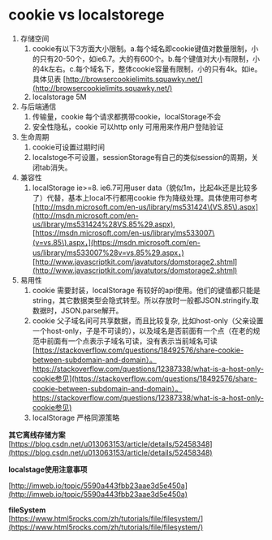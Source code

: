 # cookie vs  localstorege

1. 存储空间
   1. cookie有以下3方面大小限制。a.每个域名即cookie键值对数量限制，小的只有20-50个，如ie6.7。大的有600个。b.每个键值对大小有限制，小的4k左右。c.每个域名下，整体cookie容量有限制，小的只有4k。如ie。具体见表  [http://browsercookielimits.squawky.net/](http://browsercookielimits.squawky.net/)  
   2. localstorage  5M
2. 与后端通信
   1. 传输量，cookie 每个请求都携带cookie，localStorage不会
   2. 安全性隐私，cookie 可以http only  可用用来作用户登陆验证
3. 生命周期
   1. cookie可设置过期时间
   2. localstoge不可设置，sessionStorage有自己的类似session的周期，关闭tab消失。
4. 兼容性
   1. localStorage ie&gt;=8.  ie6.7可用user data（貌似1m，比起4k还是比较多了）代替，基本上local不行都用cookie 作为降级处理。具体使用可参考[http://msdn.microsoft.com/en-us/library/ms531424\(VS.85\).aspx](http://msdn.microsoft.com/en-us/library/ms531424%28VS.85%29.aspx), [https://msdn.microsoft.com/en-us/library/ms533007\(v=vs.85\).aspx，](https://msdn.microsoft.com/en-us/library/ms533007%28v=vs.85%29.aspx，) [http://www.javascriptkit.com/javatutors/domstorage2.shtml](http://www.javascriptkit.com/javatutors/domstorage2.shtml)
5. 易用性
   1. cookie 需要封装，localStorage 有较好的api使用。他们的键值都只能是string，其它数据类型会隐式转型。所以存放时一般都JSON.stringify.取数据时，JSON.parse解开。
   2. cookie 父子域名间可共享数据，而且比较复杂, 比如host-only（父亲设置一个host-only，子是不可读的），以及域名是否前面有一个点（在老的规范中前面有一个点表示子域名可读，没有表示当前域名可读[https://stackoverflow.com/questions/18492576/share-cookie-between-subdomain-and-domain）。https://stackoverflow.com/questions/12387338/what-is-a-host-only-cookie参见](https://stackoverflow.com/questions/18492576/share-cookie-between-subdomain-and-domain）。https://stackoverflow.com/questions/12387338/what-is-a-host-only-cookie参见) 
   3. localStorage 严格同源策略



**其它离线存储方案**  
[https://blog.csdn.net/u013063153/article/details/52458348](https://blog.csdn.net/u013063153/article/details/52458348)

**localstage使用注意事项**

[http://imweb.io/topic/5590a443fbb23aae3d5e450a](http://imweb.io/topic/5590a443fbb23aae3d5e450a)

**fileSystem**  
[https://www.html5rocks.com/zh/tutorials/file/filesystem/](https://www.html5rocks.com/zh/tutorials/file/filesystem/)

